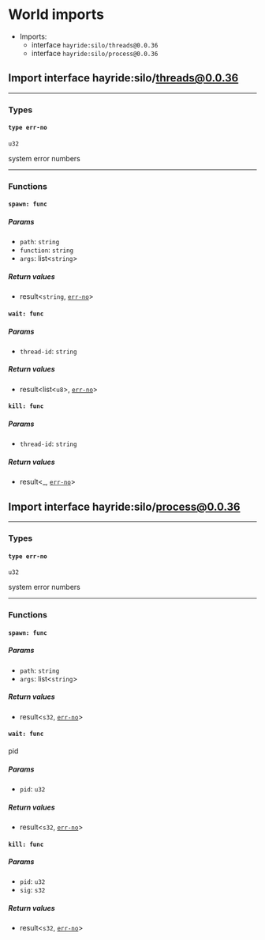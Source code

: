 # <a id="imports"></a>World imports


 - Imports:
    - interface `hayride:silo/threads@0.0.36`
    - interface `hayride:silo/process@0.0.36`

## <a id="hayride_silo_threads_0_0_36"></a>Import interface hayride:silo/threads@0.0.36


----

### Types

#### <a id="err_no"></a>`type err-no`
`u32`
<p>system error numbers

----

### Functions

#### <a id="spawn"></a>`spawn: func`


##### Params

- <a id="spawn.path"></a>`path`: `string`
- <a id="spawn.function"></a>`function`: `string`
- <a id="spawn.args"></a>`args`: list<`string`>

##### Return values

- <a id="spawn.0"></a> result<`string`, [`err-no`](#err_no)>

#### <a id="wait"></a>`wait: func`


##### Params

- <a id="wait.thread_id"></a>`thread-id`: `string`

##### Return values

- <a id="wait.0"></a> result<list<`u8`>, [`err-no`](#err_no)>

#### <a id="kill"></a>`kill: func`


##### Params

- <a id="kill.thread_id"></a>`thread-id`: `string`

##### Return values

- <a id="kill.0"></a> result<_, [`err-no`](#err_no)>

## <a id="hayride_silo_process_0_0_36"></a>Import interface hayride:silo/process@0.0.36


----

### Types

#### <a id="err_no"></a>`type err-no`
`u32`
<p>system error numbers

----

### Functions

#### <a id="spawn"></a>`spawn: func`


##### Params

- <a id="spawn.path"></a>`path`: `string`
- <a id="spawn.args"></a>`args`: list<`string`>

##### Return values

- <a id="spawn.0"></a> result<`s32`, [`err-no`](#err_no)>

#### <a id="wait"></a>`wait: func`

pid

##### Params

- <a id="wait.pid"></a>`pid`: `u32`

##### Return values

- <a id="wait.0"></a> result<`s32`, [`err-no`](#err_no)>

#### <a id="kill"></a>`kill: func`


##### Params

- <a id="kill.pid"></a>`pid`: `u32`
- <a id="kill.sig"></a>`sig`: `s32`

##### Return values

- <a id="kill.0"></a> result<`s32`, [`err-no`](#err_no)>

